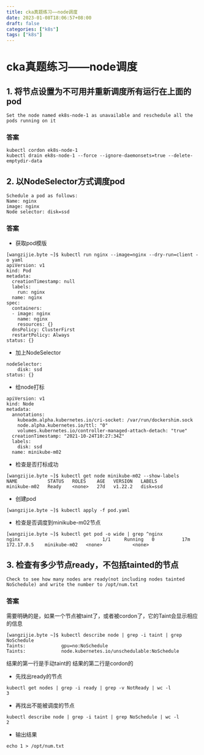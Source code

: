 ```yaml
---
title: cka真题练习——node调度
date: 2023-01-08T18:06:57+08:00
draft: false
categories: ["k8s"]
tags: ["k8s"]
---
```


# cka真题练习——node调度
## 1. 将节点设置为不可用并重新调度所有运行在上面的pod
``` 
Set the node named ek8s-node-1 as unavailable and reschedule all the pods running on it
```

### 答案
```
kubectl cordon ek8s-node-1
kubectl drain ek8s-node-1 --force --ignore-daemonsets=true --delete-emptydir-data
```
## 2. 以NodeSelector方式调度pod
```
Schedule a pod as follows:
Name: nginx 
image: nginx
Node selector: disk=ssd
```
### 答案
- 获取pod模版
```
[wangzijie.byte ~]$ kubectl run nginx --image=nginx --dry-run=client -o yaml
apiVersion: v1
kind: Pod
metadata:
  creationTimestamp: null
  labels:
    run: nginx
  name: nginx
spec:
  containers:
  - image: nginx
    name: nginx
    resources: {}
  dnsPolicy: ClusterFirst
  restartPolicy: Always
status: {}
```
- 加上NodeSelector
```
nodeSelector:
    disk: ssd
status: {}
```
- 给node打标
```
apiVersion: v1
kind: Node
metadata:
  annotations:
    kubeadm.alpha.kubernetes.io/cri-socket: /var/run/dockershim.sock
    node.alpha.kubernetes.io/ttl: "0"
    volumes.kubernetes.io/controller-managed-attach-detach: "true"
  creationTimestamp: "2021-10-24T10:27:34Z"
  labels:
    disk: ssd
  name: minikube-m02
```
- 检查是否打标成功
```
[wangzijie.byte ~]$ kubectl get node minikube-m02 --show-labels
NAME           STATUS   ROLES    AGE   VERSION   LABELS
minikube-m02   Ready    <none>   27d   v1.22.2   disk=ssd
```
- 创建pod
```
[wangzijie.byte ~]$ kubectl apply -f pod.yaml
```
- 检查是否调度到minikube-m02节点
```
[wangzijie.byte ~]$ kubectl get pod -o wide | grep ^nginx
nginx                              1/1     Running   0          17m    172.17.0.5    minikube-m02   <none>           <none>
```
## 3. 检查有多少节点ready，不包括tainted的节点
```
Check to see how many nodes are ready(not including nodes tainted NoSchedule) and write the number to /opt/num.txt
```
### 答案
需要明确的是，如果一个节点被taint了，或者被cordon了，它的Taint会显示相应的信息
```
[wangzijie.byte ~]$ kubectl describe node | grep -i taint | grep NoSchedule
Taints:             gpu=no:NoSchedule
Taints:             node.kubernetes.io/unschedulable:NoSchedule
```
结果的第一行是手动taint的
结果的第二行是cordon的

- 先找出ready的节点
```
kubectl get nodes | grep -i ready | grep -v NotReady | wc -l
3
```
- 再找出不能被调度的节点
```
kubectl describe node | grep -i taint | grep NoSchedule | wc -l
2
```
- 输出结果
```
echo 1 > /opt/num.txt
```
